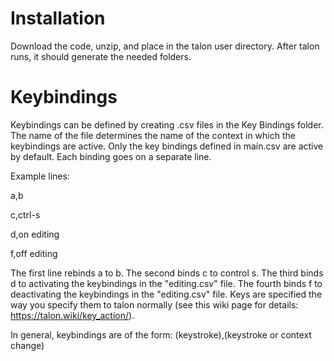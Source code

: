 # Installation
Download the code, unzip, and place in the talon user directory. After talon runs, it should generate the needed folders.

# Keybindings
Keybindings can be defined by creating .csv files in the Key Bindings folder. The name of the file determines the name of the context in which the keybindings are active. Only the key bindings defined in main.csv are active by default. Each binding goes on a separate line.

Example lines:

a,b

c,ctrl-s

d,on editing

f,off editing

The first line rebinds a to b. The second binds c to control s. The third binds d to activating the keybindings in the "editing.csv" file. The fourth binds f to deactivating the keybindings in the "editing.csv" file. Keys are specified the way you specify them to talon normally (see this wiki page for details: https://talon.wiki/key_action/). 

In general, keybindings are of the form: (keystroke),(keystroke or context change)
